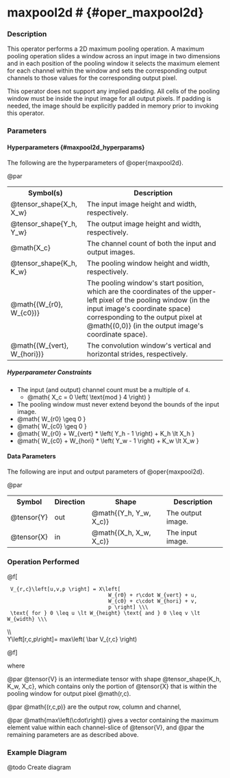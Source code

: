 

# maxpool2d #                                     {#oper_maxpool2d}


### Description 

This operator performs a 2D maximum pooling operation. A maximum pooling operation slides a window across an input image in two dimensions
and in each position of the pooling window it selects the maximum element for each channel within the window and sets the corresponding
output channels to those values for the corresponding output pixel.

This operator does not support any implied padding. All cells of the pooling window must be inside the input image for all output pixels.
If padding is needed, the image should be explicitly padded in memory prior to invoking this operator.

### Parameters 

#### Hyperparameters        {#maxpool2d_hyperparams}

The following are the hyperparameters of @oper{maxpool2d}.

@par

<table>
<tr><th>Symbol(s)       <th>Description

<tr><td>@tensor_shape{X_h, X_w}         <td>The input image height and width, respectively.
<tr><td>@tensor_shape{Y_h, Y_w}         <td>The output image height and width, respectively.
<tr><td>@math{X_c}                      <td>The channel count of both the input and output images.
<tr><td>@tensor_shape{K_h, K_w}         <td>The pooling window height and width, respectively.
<tr><td>@math{(W_{r0}, W_{c0})}         <td>The pooling window's start position, which are the coordinates of the upper-left pixel of the 
                                            pooling window (in the input image's coordinate space) corresponding to the output pixel at
                                            @math{(0,0)} (in the output image's coordinate space).
<tr><td>@math{(W_{vert}, W_{hori})}     <td>The convolution window's vertical and horizontal strides, respectively.
</table>

##### Hyperparameter Constraints

* The input (and output) channel count must be a multiple of `4`.
  * @math{ X_c = 0 \left( \text{mod } 4 \right) }
* The pooling window must never extend beyond the bounds of the input image.
 * @math{ W_{r0} \geq 0 }
 * @math{ W_{c0} \geq 0 }
 * @math{ W_{r0} + W_{vert} * \left( Y_h - 1 \right) + K_h  \lt X_h }
 * @math{ W_{c0} + W_{hori} * \left( Y_w - 1 \right) + K_w  \lt X_w }

#### Data Parameters

The following are input and output parameters of @oper{maxpool2d}.

@par

<table>
<tr><th colspan="2">Symbol          <th>Direction   <th>Shape                       <th>Description
<tr><td colspan="2">@tensor{Y}      <td>out         <td>@math{(Y_h, Y_w, X_c)}      <td>The output image.
<tr><td colspan="2">@tensor{X}      <td>in          <td>@math{(X_h, X_w, X_c)}      <td>The input image.
</table>



### Operation Performed

@f[
     
     V_{r,c}\left[u,v,p \right] = X\left[
                                     W_{r0} + r\cdot W_{vert} + u,
                                     W_{c0} + c\cdot W_{hori} + v,
                                     p \right] \\\
     \text{ for } 0 \leq u \lt W_{height} \text{ and } 0 \leq v \lt W_{width} \\\
  \\\  
     Y\left[r,c,p\right]= max\left( \bar V_{r,c} \right)

@f]

where  

@par
@tensor{V} is an intermediate tensor with shape @tensor_shape{K_h, K_w, X_c}, which contains only the portion of 
    @tensor{X} that is within the pooling window for output pixel @math(r,c).

@par
@math{(r,c,p)} are the output row, column and channel,

@par
@math{max\left(\cdot\right)} gives a vector containing the maximum element value within each channel-slice 
    of @tensor{V}, and
@par
the remaining parameters are as described above.

### Example Diagram

@todo Create diagram

